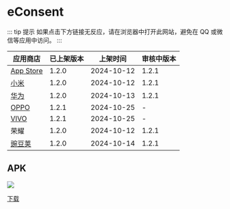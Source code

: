 # eConsent <Badge type="tip" text="1.2.1" />

::: tip 提示
如果点击下方链接无反应，请在浏览器中打开此网站，避免在 QQ 或微信等应用中访问。
:::

| 应用商店 | 已上架版本 | 上架时间 | 审核中版本 |
| --- | --- | --- | --- |
| [App Store](https://apps.apple.com/cn/app/clinflash-econsent/id6465209325) | 1.2.0 | 2024-10-12 | 1.2.1 |
| [小米](https://app.mi.com/details?id=com.clinflash.econsent) | 1.2.0 | 2024-10-12 | 1.2.1 |
| [华为](https://appgallery.huawei.com/app/C108502973) | 1.2.0 | 2024-10-13 | 1.2.1 |
| [OPPO](https://app.cdo.oppomobile.com/home/detail?app_id=31088119) | 1.2.1 | 2024-10-25 | - |
| [VIVO](https://h5coml.vivo.com.cn/h5coml/appdetail_h5/browser_v2/index.html?appId=3597424) | 1.2.1 | 2024-10-25 | - |
| 荣耀 | 1.2.0 | 2024-10-12 | 1.2.1 |
| [豌豆荚](https://www.wandoujia.com/apps/8426385) | 1.2.0 | 2024-10-14 | 1.2.1 |

## APK

![](https://api.qrserver.com/v1/create-qr-code/?data=https://ecoa-test.clinflash.net/dl/econsent-release.apk)

[下载](https://ecoa-test.clinflash.net/dl/econsent-release.apk)
